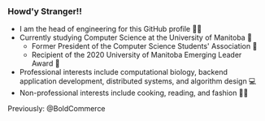 ### Howd'y Stranger!!

- I am the head of engineering for this GitHub profile :man_technologist:
- Currently studying Computer Science at the University of Manitoba :school:
  - Former President of the Computer Science Students' Association :rocket:
  - Recipient of the 2020 University of Manitoba Emerging Leader Award :medal_sports:
- Professional interests include computational biology, backend application development, distributed systems, and algorithm design :computer:
- Non-professional interests include cooking, reading, and fashion :man_cook:

Previously: @BoldCommerce
